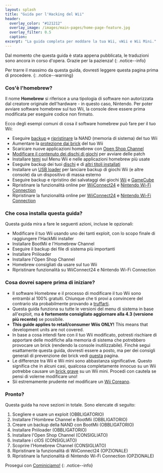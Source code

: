 ```yaml
---
layout: splash
title: "Guida per l'Hacking del Wii"
header:
  overlay_color: "#121212"
  overlay_image: /images/main-pages/home-page-feature.jpg
  overlay_filter: 0.5
  caption:
excerpt: "La guida completa per moddare la tua Wii, vWii e Wii Mini."
---
```


Dal momento che questa guida è stata appena pubblicata, le traduzioni sono ancora in corso d'opera. Grazie per la pazienza!
{: .notice--info}

Per trarre il massimo da questa guida, dovresti leggere questa pagina prima di procedere.
{: .notice--warning}

### Cos'è l'homebrew?

Il nome **Homebrew** si riferisce a una tipologia di software non autorizzata dal creatore originale dell'hardware - in questo caso, Nintendo. Per poter avviare software homebrew sul tuo Wii, la console deve essere prima modificata per eseguire codice non firmato.

Ecco degli esempi comuni di cosa il software homebrew può fare per il tuo Wii:

+ Eseguire [backup](bootmii) e [ripristinare](bootmiirecover) la NAND (memoria di sistema) del tuo Wii
+ Aumentare la [protezione dai brick](priiloader) del tuo Wii
+ Scaricare nuove applicazioni homebrew con [Open Shop Channel](osc)
+ [Modificare il contenuto dei dischi di giochi](https://wiki.hacks.guide/wiki/Wii:Riivolution) per avviare delle patch
+ Installare [temi](themes) sul Menu Wii e nelle applicazioni homebrew più usate
+ Eseguire backup dei tuoi [dischi](dump-games) e di [altri titoli installati](dump-wads)
+ Installare un [USB loader](wii-loaders) per lanciare backup di giochi Wii (e altre console) da un dispositivo di massa esterno
+ Eseguire backup e ripristino dei salvataggi dei giochi [Wii](wii-saves) e [GameCube](gcsaves)
+ Ripristinare la funzionalità online per [WiiConnect24](wiiconnect24) e [Nintendo Wi-Fi Connection](wiimmfi)
+ Ripristinare la funzionalità online per [WiiConnect24](wiiconnect24) e [Nintendo Wi-Fi Connection](wiimmfi)

### Che cosa installa questa guida?

Questa guida mira a fare le seguenti azioni, incluse le opzionali:

+ Modificare il tuo Wii usando uno dei tanti exploit, con lo scopo finale di raggiungere l'HackMii installer
+ Installare BootMii e l'Homebrew Channel
+ Eseguire il backup dei file di sistema più importanti
+ Installare Priiloader
+ Installare l'Open Shop Channel
+ Homebrew consigliati da usare sul tuo Wii
+ Ripristinare funzionalità su WiiConnect24 e Nintendo Wi-Fi Connection

### Cosa dovrei sapere prima di iniziare?

+ Il software Homebrew e il processo di modificare il tuo Wii sono entrambi al 100% gratuiti. Chiunque che ti provi a convincere del contrario sta probabilmente provando a [truffarti](https://hbc.hackmii.com/scam).
+ Questa guida funziona su tutte le versioni del menu di sistema in base all'exploit, ma **è fortemente consigliato aggiornare alla 4.3 (versione più recente)** se possibile.
+ **This guide applies to retail/consumer Wiis ONLY!** This means that development units are not covered.
+ In base a cosa intendi fare con il tuo Wii modificato, potresti rischiare di apportare delle modifiche alla memoria di sistema che potrebbero provocare un brick (rendendo la console inutilizzabile). Finchè segui esattamente questa guida, dovresti essere a posto, ma per dei consigli generali di prevenzione dei brick vedi [questa](bricks#brick-prevention) pagina.
+ Le differenze tra Wii e Wii mini sono abbastanza significative. Questo significa che in alcuni casi, qualcosa completamente innocuo su un Wii potrebbe causare un [brick grave](bricks#wi-fi-brick) su un Wii mini. Procedi con cautela se pensi di volerne modificare uno!
+ Sii estremamente prudente nel modificare un [Wii Coreano](bricks#korean-kiierror-003-brick).

### Pronto?

Questa guida ha nove sezioni in totale. Sono elencate di seguito:

1. Scegliere e usare un exploit (OBBLIGATORIO)
1. Installare l'Hombrew Channel e BootMii (OBBLIGATORIO)
1. Creare un backup della NAND con BootMii (OBBLIGATORIO)
1. Installare Priiloader (OBBLIGATORIO)
1. Installare l'Open Shop Channel (CONSIGLIATO)
1. Installare i cIOS (CONSIGLIATO)
1. Scoprire l'Homebrew Channel (CONSIGLIATO)
1. Ripristinare la funzionalità di WiiConnect24 (OPZIONALE)
1. Ripristinare la funzionalità di Nintendo Wi-Fi Connection (OPZIONALE)

Prosegui con [Cominiciamo!](get-started)
{: .notice--info}

